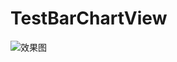 # TestBarChartView
![效果图](https://github.com/XiaoXiuXiuYe/TestBarChartView/blob/master/TestBarChartView/QQ20181126-170359-HD.gif)
